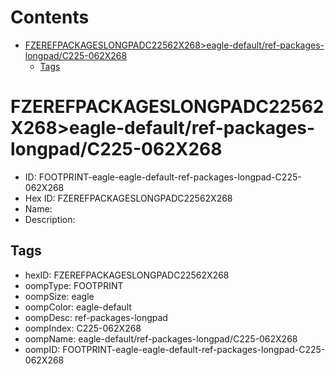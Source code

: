 



Contents
========

* [FZEREFPACKAGESLONGPADC22562X268>eagle-default/ref-packages-longpad/C225-062X268](#fzerefpackageslongpadc22562x268eagle-defaultref-packages-longpadc225-062x268)
	* [Tags](#tags)

# FZEREFPACKAGESLONGPADC22562X268>eagle-default/ref-packages-longpad/C225-062X268

- ID: FOOTPRINT-eagle-eagle-default-ref-packages-longpad-C225-062X268
- Hex ID: FZEREFPACKAGESLONGPADC22562X268
- Name: 
- Description: 

## Tags

- hexID: FZEREFPACKAGESLONGPADC22562X268
- oompType: FOOTPRINT
- oompSize: eagle
- oompColor: eagle-default
- oompDesc: ref-packages-longpad
- oompIndex: C225-062X268
- oompName: eagle-default/ref-packages-longpad/C225-062X268
- oompID: FOOTPRINT-eagle-eagle-default-ref-packages-longpad-C225-062X268
